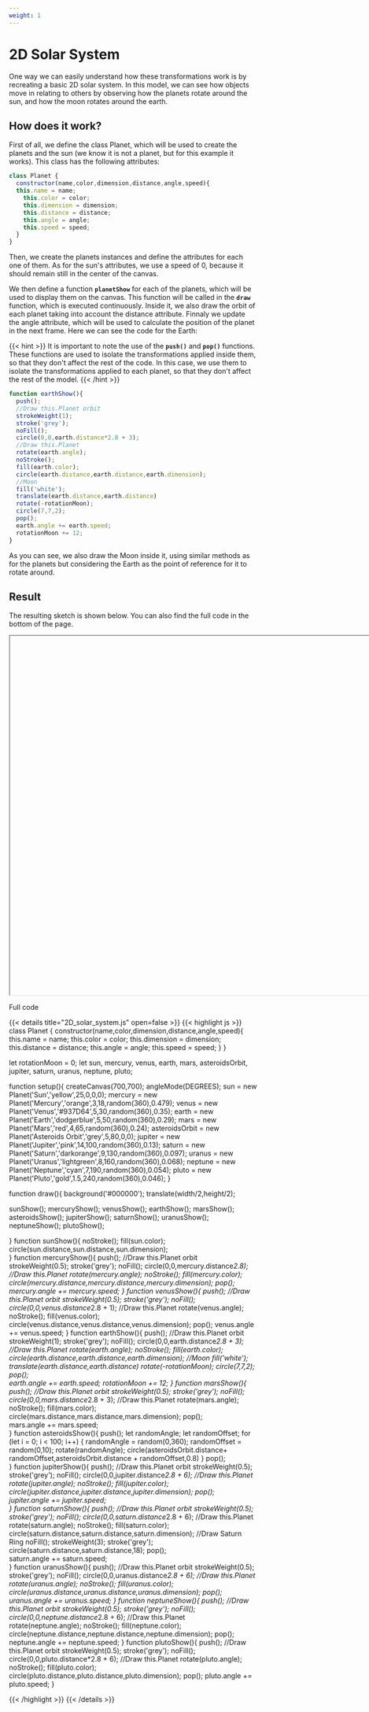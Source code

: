 ```yaml
---
weight: 1
---
```


# **2D Solar System**

One way we can easily understand how these transformations work is by recreating a basic 2D solar system. In this model, we can see how objects move in relating to others by observing how the planets rotate around the sun, and how the moon rotates around the earth.

## How does it work?

First of all, we define the class Planet, which will be used to create the planets and the sun (we know it is not a planet, but for this example it works). This class has the following attributes:

```js
class Planet {
  constructor(name,color,dimension,distance,angle,speed){
  this.name = name;
    this.color = color;
    this.dimension = dimension;
    this.distance = distance;
    this.angle = angle;
    this.speed = speed;
  }
}
```

Then, we create the planets instances and define the attributes for each one of them. As for the sun's attributes, we use a speed of 0, because it should remain still in the center of the canvas.

We then define a function **`planetShow`** for each of the planets, which will be used to display them on the canvas. This function will be called in the **`draw`** function, which is executed continuously. Inside it, we also draw the orbit of each planet taking into account the distance attribute. Finnaly we update the angle attribute, which will be used to calculate the position of the planet in the next frame. Here we can see the code for the Earth:

{{< hint >}}
It is important to note the use of the **`push()`** and **`pop()`** functions. These functions are used to isolate the transformations applied inside them, so that they don't affect the rest of the code. In this case, we use them to isolate the transformations applied to each planet, so that they don't affect the rest of the model.
{{< /hint >}}

```js
function earthShow(){
  push();
  //Draw this.Planet orbit
  strokeWeight(1);
  stroke('grey');
  noFill();
  circle(0,0,earth.distance*2.8 + 3);
  //Draw this.Planet
  rotate(earth.angle);
  noStroke();
  fill(earth.color);
  circle(earth.distance,earth.distance,earth.dimension);
  //Moon
  fill('white');
  translate(earth.distance,earth.distance)
  rotate(-rotationMoon);
  circle(7,7,2);
  pop();   
  earth.angle += earth.speed; 
  rotationMoon += 12;
}
``` 
As you can see, we also draw the Moon inside it, using similar methods as for the planets but considering the Earth as the point of reference for it to rotate around. 

## Result

The resulting sketch is shown below. You can also find the full code in the bottom of the page.

<iframe id="palette" class="sketch" srcdoc="
        <!DOCTYPE html>
        <html>
          <head>
            <script src=https://cdnjs.cloudflare.com/ajax/libs/p5.js/1.5.0/p5.min.js></script>
            <script src=https://cdnjs.cloudflare.com/ajax/libs/p5.js/1.5.0/addons/p5.sound.min.js></script>
            <script src=/showcase/sketches/2d_solar_system.js>
            </script>
          </head>
          <body>
          </body>
        </html>
      ">
</iframe>

Full code

{{< details title="2D_solar_system.js" open=false >}}
{{< highlight js >}}
class Planet {
  constructor(name,color,dimension,distance,angle,speed){
  this.name = name;
    this.color = color;
    this.dimension = dimension;
    this.distance = distance;
    this.angle = angle;
    this.speed = speed;
  }
}

let rotationMoon = 0;
let sun, mercury, venus, earth, mars, asteroidsOrbit, jupiter, saturn, uranus, neptune, pluto;

function setup(){
  createCanvas(700,700);
  angleMode(DEGREES);
  sun = new Planet('Sun','yellow',25,0,0,0);
  mercury = new Planet('Mercury','orange',3,18,random(360),0.479);
  venus = new Planet('Venus','#937D64',5,30,random(360),0.35);
  earth = new Planet('Earth','dodgerblue',5,50,random(360),0.29);
  mars = new Planet('Mars','red',4,65,random(360),0.24);
  asteroidsOrbit = new Planet('Asteroids Orbit','grey',5,80,0,0);
  jupiter = new Planet('Jupiter','pink',14,100,random(360),0.13);
  saturn = new Planet('Saturn','darkorange',9,130,random(360),0.097);
  uranus = new Planet('Uranus','lightgreen',8,160,random(360),0.068);
  neptune = new Planet('Neptune','cyan',7,190,random(360),0.054);
  pluto = new Planet('Pluto','gold',1.5,240,random(360),0.046);
}

function draw(){
  background('#000000');
  translate(width/2,height/2);

  sunShow();
  mercuryShow();
  venusShow();
  earthShow();
  marsShow();
  asteroidsShow();
  jupiterShow();
  saturnShow();
  uranusShow();
  neptuneShow();
  plutoShow();
  
}
function sunShow(){
  noStroke();
  fill(sun.color);
  circle(sun.distance,sun.distance,sun.dimension);  
}
function mercuryShow(){
  push();
  //Draw this.Planet orbit
  strokeWeight(0.5);
  stroke('grey');
  noFill();
  circle(0,0,mercury.distance*2.8);
  //Draw this.Planet
  rotate(mercury.angle);
  noStroke();
  fill(mercury.color);
  circle(mercury.distance,mercury.distance,mercury.dimension);
  pop(); 
  mercury.angle += mercury.speed;
}
function venusShow(){
  push();
    //Draw this.Planet orbit
  strokeWeight(0.5);
  stroke('grey');
  noFill();
  circle(0,0,venus.distance*2.8 + 1);
    //Draw this.Planet
  rotate(venus.angle);
  noStroke();
  fill(venus.color);
  circle(venus.distance,venus.distance,venus.dimension);
  pop(); 
  venus.angle += venus.speed;
}
function earthShow(){
  push();
  //Draw this.Planet orbit
  strokeWeight(1);
  stroke('grey');
  noFill();
  circle(0,0,earth.distance*2.8 + 3);
  //Draw this.Planet
  rotate(earth.angle);
  noStroke();
  fill(earth.color);
  circle(earth.distance,earth.distance,earth.dimension);
  //Moon
  fill('white');
  translate(earth.distance,earth.distance)
  rotate(-rotationMoon);
  circle(7,7,2);
  pop();   
  earth.angle += earth.speed; 
  rotationMoon += 12;
}
function marsShow(){
  push();
  //Draw this.Planet orbit
  strokeWeight(0.5);
  stroke('grey');
  noFill();
  circle(0,0,mars.distance*2.8 + 3);
  //Draw this.Planet
  rotate(mars.angle);
  noStroke();
  fill(mars.color);
  circle(mars.distance,mars.distance,mars.dimension);
  pop();   
  mars.angle += mars.speed;  
}
function asteroidsShow(){
  push();
  let randomAngle;
  let randomOffset;
  for (let i = 0; i < 100; i++) {
    randomAngle = random(0,360);
    randomOffset = random(0,10);
    rotate(randomAngle);
    circle(asteroidsOrbit.distance+ randomOffset,asteroidsOrbit.distance + randomOffset,0.8)
  }
  pop();    
}
function jupiterShow(){
  push();
  //Draw this.Planet orbit
  strokeWeight(0.5);
  stroke('grey');
  noFill();
  circle(0,0,jupiter.distance*2.8 + 6);
  //Draw this.Planet
  rotate(jupiter.angle);
  noStroke();
  fill(jupiter.color);
  circle(jupiter.distance,jupiter.distance,jupiter.dimension);
  pop();   
  jupiter.angle += jupiter.speed;  
}
function saturnShow(){
  push();
  //Draw this.Planet orbit
  strokeWeight(0.5);
  stroke('grey');
  noFill();
  circle(0,0,saturn.distance*2.8 + 6);
  //Draw this.Planet
  rotate(saturn.angle);
  noStroke();
  fill(saturn.color);
  circle(saturn.distance,saturn.distance,saturn.dimension);
  //Draw Saturn Ring
  noFill();
  strokeWeight(3);
  stroke('grey');
  circle(saturn.distance,saturn.distance,18);
  pop();   
  saturn.angle += saturn.speed;  
}
function uranusShow(){
  push();
  //Draw this.Planet orbit
  strokeWeight(0.5);
  stroke('grey');
  noFill();
  circle(0,0,uranus.distance*2.8 + 6);
  //Draw this.Planet
  rotate(uranus.angle);
  noStroke();
  fill(uranus.color);
  circle(uranus.distance,uranus.distance,uranus.dimension);
  pop(); 
  uranus.angle += uranus.speed;
}
function neptuneShow(){
  push();
  //Draw this.Planet orbit
  strokeWeight(0.5);
  stroke('grey');
  noFill();
  circle(0,0,neptune.distance*2.8 + 6);
  //Draw this.Planet
  rotate(neptune.angle);
  noStroke();
  fill(neptune.color);
  circle(neptune.distance,neptune.distance,neptune.dimension);
  pop(); 
  neptune.angle += neptune.speed;
}
function plutoShow(){
  push();
  //Draw this.Planet orbit
  strokeWeight(0.5);
  stroke('grey');
  noFill();
  circle(0,0,pluto.distance*2.8 + 6);
  //Draw this.Planet
  rotate(pluto.angle);
  noStroke();
  fill(pluto.color);
  circle(pluto.distance,pluto.distance,pluto.dimension);
  pop(); 
  pluto.angle += pluto.speed;
}

{{< /highlight >}}
{{< /details >}}



<style>
    .sketch{
        width: 730px;
        height: 730px;
        display: flex;
    }
</style>